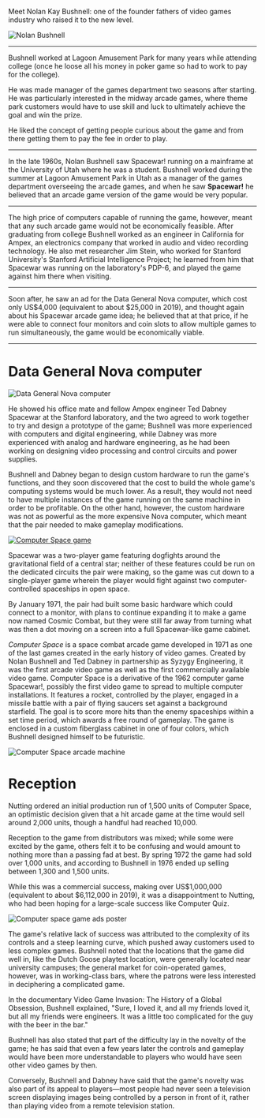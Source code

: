 Meet Nolan Kay Bushnell: one of the founder fathers of video games industry who raised it to the new level.

<img
  src="./images/6--Nolan_Bushnell_2013.jpg"
  alt="Nolan Bushnell"
/>

---
Bushnell worked at Lagoon Amusement Park for many years while attending college (once he loose all his money in poker game so had to work to pay for the college).

He was made manager of the games department two seasons after starting. He was particularly interested in the midway arcade games,
where theme park customers would have to use skill and luck to ultimately achieve the goal and win the prize.

He liked the concept of getting people curious about the game and from there getting them to pay the fee in order to play.

---
In the late 1960s, Nolan Bushnell saw Spacewar! running on a mainframe at the University of Utah where he was a student.
Bushnell worked during the summer at Lagoon Amusement Park in Utah as a manager of the games department overseeing the arcade games,
and when he saw **Spacewar!** he believed that an arcade game version of the game would be very popular.

---
The high price of computers capable of running the game, however, meant that any such arcade game would not be economically feasible.
After graduating from college Bushnell worked as an engineer in California for Ampex, an electronics company that worked in audio and video recording technology.
He also met researcher Jim Stein, who worked for Stanford University's Stanford Artificial Intelligence Project;
he learned from him that Spacewar was running on the laboratory's PDP-6, and played the game against him there when visiting.

---
Soon after, he saw an ad for the Data General Nova computer, which cost only US$4,000 (equivalent to about $25,000 in 2019),
and thought again about his Spacewar arcade game idea; he believed that at that price, if he were able to connect four monitors
and coin slots to allow multiple games to run simultaneously, the game would be economically viable.

---
# Data General Nova computer
<img
  src="./images/6--Data_General_NOVA_System.jpg"
  alt="Data General Nova computer"
/>

He showed his office mate and fellow Ampex engineer Ted Dabney Spacewar at the Stanford laboratory,
and the two agreed to work together to try and design a prototype of the game; Bushnell was more experienced with computers and digital engineering,
while Dabney was more experienced with analog and hardware engineering, as he had been working on designing video processing and control circuits and power supplies.

Bushnell and Dabney began to design custom hardware to run the game's functions, and they soon discovered that the cost
to build the whole game's computing systems would be much lower. As a result, they would not need to have multiple instances
of the game running on the same machine in order to be profitable. On the other hand, however, the custom hardware was not as powerful
as the more expensive Nova computer, which meant that the pair needed to make gameplay modifications.

[![Computer Space game](http://img.youtube.com/vi/b3BQsCCwo8w/0.jpg)](https://www.youtube.com/watch?v=b3BQsCCwo8w)

Spacewar was a two-player game featuring dogfights around the gravitational field of a central star; neither of these features
could be run on the dedicated circuits the pair were making, so the game was cut down to a single-player game wherein the player would fight
against two computer-controlled spaceships in open space.

By January 1971, the pair had built some basic hardware which could connect to a monitor, with plans to continue expanding it
to make a game now named Cosmic Combat, but they were still far away from turning what was then a dot moving on a screen into a full Spacewar-like game cabinet.

_Computer Space_ is a space combat arcade game developed in 1971 as one of the last games created in the early history of video games.
Created by Nolan Bushnell and Ted Dabney in partnership as Syzygy Engineering, it was the first arcade video game as well as the first commercially available video game.
Computer Space is a derivative of the 1962 computer game Spacewar!, possibly the first video game to spread to multiple computer installations.
It features a rocket, controlled by the player, engaged in a missile battle with a pair of flying saucers set against a background starfield.
The goal is to score more hits than the enemy spaceships within a set time period, which awards a free round of gameplay.
The game is enclosed in a custom fiberglass cabinet in one of four colors, which Bushnell designed himself to be futuristic.

<img
  src="./images/7--computer-space-ii.jpg"
  alt="Computer Space arcade machine"
/>


# Reception
Nutting ordered an initial production run of 1,500 units of Computer Space, an optimistic decision given that a hit arcade game
at the time would sell around 2,000 units, though a handful had reached 10,000.

Reception to the game from distributors was mixed; while some were excited by the game, others felt it to be confusing
and would amount to nothing more than a passing fad at best.
By spring 1972 the game had sold over 1,000 units, and according to Bushnell in 1976 ended up selling between 1,300 and 1,500 units.

While this was a commercial success, making over US$1,000,000 (equivalent to about $6,112,000 in 2019),
it was a disappointment to Nutting, who had been hoping for a large-scale success like Computer Quiz.

<img
  src="./images/6--computer-space.jpg"
  alt="Computer space game ads poster"
/>


The game's relative lack of success was attributed to the complexity of its controls and a steep learning curve,
which pushed away customers used to less complex games. Bushnell noted that the locations that the game did well in,
like the Dutch Goose playtest location, were generally located near university campuses;
the general market for coin-operated games, however, was in working-class bars, where the patrons were less interested in deciphering a complicated game.

In the documentary Video Game Invasion: The History of a Global Obsession, Bushnell explained,
"Sure, I loved it, and all my friends loved it, but all my friends were engineers. It was a little too complicated for the guy with the beer in the bar."

Bushnell has also stated that part of the difficulty lay in the novelty of the game; he has said that even a few years later
the controls and gameplay would have been more understandable to players who would have seen other video games by then.

Conversely, Bushnell and Dabney have said that the game's novelty was also part of its appeal to players—most people had never seen
a television screen displaying images being controlled by a person in front of it, rather than playing video from a remote television station.
